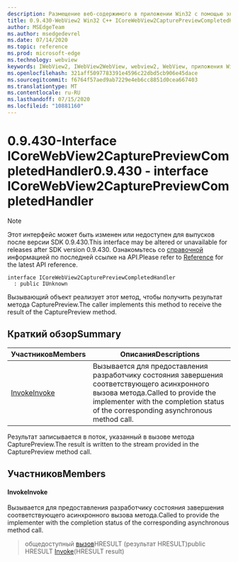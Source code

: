 ```yaml
---
description: Размещение веб-содержимого в приложении Win32 с помощью элемента управления Microsoft Edge WebView2
title: 0.9.430-WebView2 Win32 C++ ICoreWebView2CapturePreviewCompletedHandler
author: MSEdgeTeam
ms.author: msedgedevrel
ms.date: 07/14/2020
ms.topic: reference
ms.prod: microsoft-edge
ms.technology: webview
keywords: IWebView2, IWebView2WebView, webview2, WebView, приложения Win32, Win32, EDGE, ICoreWebView2, ICoreWebView2Host, элемент управления "веб-браузер", HTML Edge
ms.openlocfilehash: 321aff5097783391e4596c22dbd5cb906e45dace
ms.sourcegitcommit: f6764f57aed9ab7229e4eb6cc8851d0cea667403
ms.translationtype: MT
ms.contentlocale: ru-RU
ms.lasthandoff: 07/15/2020
ms.locfileid: "10881160"
---
```

# <span data-ttu-id="6202d-104">0.9.430-Interface ICoreWebView2CapturePreviewCompletedHandler</span><span class="sxs-lookup"><span data-stu-id="6202d-104">0.9.430 - interface ICoreWebView2CapturePreviewCompletedHandler</span></span> 

> [!NOTE]
> <span data-ttu-id="6202d-105">Этот интерфейс может быть изменен или недоступен для выпусков после версии SDK 0.9.430.</span><span class="sxs-lookup"><span data-stu-id="6202d-105">This interface may be altered or unavailable for releases after SDK version 0.9.430.</span></span> <span data-ttu-id="6202d-106">Ознакомьтесь со [справочной](../../../webview2-api-reference.md) информацией по последней ссылке на API.</span><span class="sxs-lookup"><span data-stu-id="6202d-106">Please refer to [Reference](../../../webview2-api-reference.md) for the latest API reference.</span></span>

```
interface ICoreWebView2CapturePreviewCompletedHandler
  : public IUnknown
```

<span data-ttu-id="6202d-107">Вызывающий объект реализует этот метод, чтобы получить результат метода CapturePreview.</span><span class="sxs-lookup"><span data-stu-id="6202d-107">The caller implements this method to receive the result of the CapturePreview method.</span></span>

## <span data-ttu-id="6202d-108">Краткий обзор</span><span class="sxs-lookup"><span data-stu-id="6202d-108">Summary</span></span>

 <span data-ttu-id="6202d-109">Участников</span><span class="sxs-lookup"><span data-stu-id="6202d-109">Members</span></span>                        | <span data-ttu-id="6202d-110">Описания</span><span class="sxs-lookup"><span data-stu-id="6202d-110">Descriptions</span></span>
--------------------------------|---------------------------------------------
[<span data-ttu-id="6202d-111">Invoke</span><span class="sxs-lookup"><span data-stu-id="6202d-111">Invoke</span></span>](#invoke) | <span data-ttu-id="6202d-112">Вызывается для предоставления разработчику состояния завершения соответствующего асинхронного вызова метода.</span><span class="sxs-lookup"><span data-stu-id="6202d-112">Called to provide the implementer with the completion status of the corresponding asynchronous method call.</span></span>

<span data-ttu-id="6202d-113">Результат записывается в поток, указанный в вызове метода CapturePreview.</span><span class="sxs-lookup"><span data-stu-id="6202d-113">The result is written to the stream provided in the CapturePreview method call.</span></span>

## <span data-ttu-id="6202d-114">Участников</span><span class="sxs-lookup"><span data-stu-id="6202d-114">Members</span></span>

#### <span data-ttu-id="6202d-115">Invoke</span><span class="sxs-lookup"><span data-stu-id="6202d-115">Invoke</span></span> 

<span data-ttu-id="6202d-116">Вызывается для предоставления разработчику состояния завершения соответствующего асинхронного вызова метода.</span><span class="sxs-lookup"><span data-stu-id="6202d-116">Called to provide the implementer with the completion status of the corresponding asynchronous method call.</span></span>

> <span data-ttu-id="6202d-117">общедоступный [вызов](#invoke)HRESULT (результат HRESULT)</span><span class="sxs-lookup"><span data-stu-id="6202d-117">public HRESULT [Invoke](#invoke)(HRESULT result)</span></span>

